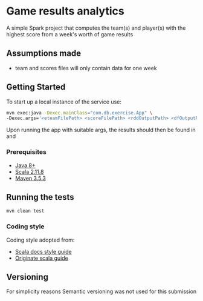 # Game results analytics

A simple Spark project that computes the team(s) and player(s) with the highest score from a week's worth of game results

## Assumptions made
- team and scores files will only contain data for one week 

## Getting Started

To start up a local instance of the service use:
```bash
mvn exec:java -Dexec.mainClass="com.db.exercise.App" \
-Dexec.args='<eteamFilePath> <scoreFilePath> <rddOutputPath> <dfOutputPath>'
```

Upon running the app with suitable args, the results should then be found in <rddOutputPath> and <dfOutputPath>

### Prerequisites 

* [Java 8+](http://www.oracle.com/technetwork/java/javase/downloads/jdk8-downloads-2133151.html)
* [Scala 2.11.8](https://www.scala-lang.org/download/)
* [Maven 3.5.3](https://maven.apache.org/install.html)


## Running the tests

```bash
mvn clean test
```

### Coding style

Coding style adopted from: 
* [Scala docs style guide](https://docs.scala-lang.org/style/)
* [Originate scala guide](https://www.originate.com/library/scala-guide-best-practices)


## Versioning

For simplicity reasons Semantic versioning was not used for this submission 
